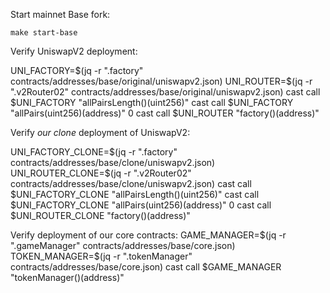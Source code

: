 Start mainnet Base fork:

`make start-base`

Verify UniswapV2 deployment:

UNI_FACTORY=$(jq -r ".factory" contracts/addresses/base/original/uniswapv2.json)
UNI_ROUTER=$(jq -r ".v2Router02" contracts/addresses/base/original/uniswapv2.json)
cast call $UNI_FACTORY "allPairsLength()(uint256)"
cast call $UNI_FACTORY "allPairs(uint256)(address)" 0
cast call $UNI_ROUTER "factory()(address)"

Verify _our clone_ deployment of UniswapV2:

UNI_FACTORY_CLONE=$(jq -r ".factory" contracts/addresses/base/clone/uniswapv2.json)
UNI_ROUTER_CLONE=$(jq -r ".v2Router02" contracts/addresses/base/clone/uniswapv2.json)
cast call $UNI_FACTORY_CLONE "allPairsLength()(uint256)"
cast call $UNI_FACTORY_CLONE "allPairs(uint256)(address)" 0
cast call $UNI_ROUTER_CLONE "factory()(address)"

Verify deployment of our core contracts:
GAME_MANAGER=$(jq -r ".gameManager" contracts/addresses/base/core.json)
TOKEN_MANAGER=$(jq -r ".tokenManager" contracts/addresses/base/core.json)
cast call $GAME_MANAGER "tokenManager()(address)"
